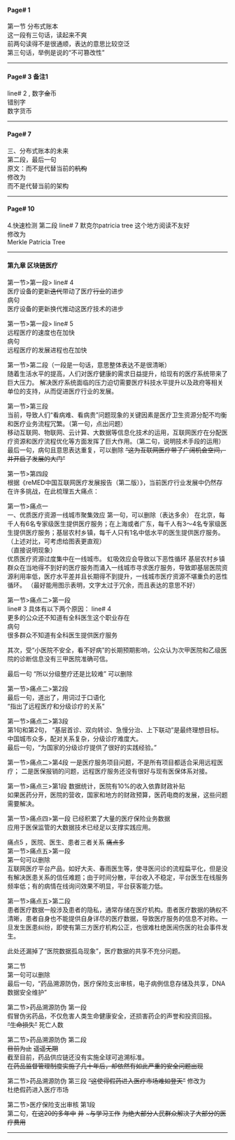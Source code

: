 #### Page# 1  
第一节  分布式账本    
这一段有三句话，读起来不爽    
前两句读得不是很通顺，表达的意思比较空泛   
第三句话，举例是说的“不可篡改性”   

___

#### Page# 3  备注1
line# 2 , 数字~~金~~币   
错别字    
数字货币
___

#### Page# 7
三、分布式账本的未来   
第二段，最后一句    
原文：而不是代替当前的~~机构~~  
修改为  
而不是代替当前的架构
___
#### Page# 10
4.快速检测  第二段 line# 7  默克尔patricia tree
这个地方阅读不友好   
修改为   
Merkle Patricia Tree
___
#### 第九章 区块链医疗
第一节>第一段> line# 4    
医疗设备的更新~~迭代~~带动了医疗~~行业~~的进步  
病句    
医疗设备的更新换代推动这医疗技术的进步 

第一节>第一段> line# 5    
远程医疗的速度也在加快   
病句    
远程医疗的发展进程也在加快        

第一节>第二段（一段是一句话，意思整体表达不是很清晰）   
随着生活水平的提高，人们对医疗健康的需求日益提升，给现有的医疗系统带来了巨大压力。
解决医疗系统面临的压力迫切需要医疗科技水平提升以及政府等相关单位的支持，从而促进医疗行业的发展。


第一节>第三段    
当前，导致人们“看病难、看病贵”问题现象的关键因素是医疗卫生资源分配不均衡和医疗业务流程冗繁。（第一句，点出问题）   
移动互联网、物联网、云计算、大数据等信息化技术的运用，互联网医疗在分配医疗资源和医疗流程优化等方面发挥了巨大作用。（第二句，说明技术手段的运用）    
最后一句，病句且意思表达重复，可以删除 ~~“这为互联网医疗带了广阔机会空间，并开启了发展的大门”~~   

第一节>第四段   
根据《reMED中国互联网医疗发展报告（第二版）》，当前医疗行业发展中仍然存在许多挑战，在此梳理五大痛点：   

第一节>痛点一   
一、优质医疗资源一线城市聚集效应
第一句，可以删除（表达多余）
在北京，每千人有6名专家级医生提供医疗服务；在上海或者广东，每千人有3～4名专家级医生提供医疗服务；基层农村乡镇，每千人只有1名中低水平的医生提供医疗服务。（上述对比，可考虑给图表更直观）     
（直接说明现象）   
优质医疗资源过度集中在一线城市。  虹吸效应会导致以下恶性循环
基层农村乡镇群众在当地得不到好的医疗服务而涌入一线城市寻求医疗服务，导致即基层医院资源利用率低，医疗水平差并且长期得不到提升，一线城市医疗资源不堪重负的恶性循环。
（最好能用图示表明，文字太过于冗余，而且表达的意思不好）    
   

第一节>痛点二>第一段   
line# 3  具体有以下两个原因：
line# 4   
更多的公众还不知道有全科医生这个职业存在   
病句  
很多群众不知道有全科医生提供医疗服务   

其次，受“小医院不安全，看不好病”的长期预期影响，公众认为次甲医院和乙级医院的诊断信息没有三甲医院准确可信。

最后一句 “所以分级整疗还是比较难” 可以删除    

第一节>痛点二>第2段    
最后一句，道出了，用词过于口语化      
“指出了远程医疗和分级诊疗的关系”   


第一节>痛点二>第3段   
第1句和第2句，
“基层首诊、双向转诊、急慢分治、上下联动”是最终理想目标。中国城市众多，配对关系复杂，分级诊疗难度大。   
最后一句，“为国家的分级诊疗提供了很好的实践经验。”   

第一节>痛点二>第4段
一是医疗服务项目问题，不是所有项目都适合采用远程医疗；
二是医保报销的问题，远程医疗服务还没有很好与现有医保体系对接。    


第一节>痛点三>第1段
数据统计，医院有10%的收入依靠财政补贴   
如果医药分开，医院的营收，国家和地方的财政预算，医药电商的发展，这些问题需要解决。    

第一节>痛点四>第一段
已经积累了大量的医疗保险业务数据   
应用于医保监管的大数据技术已经足以支撑实践应用。    

痛点5 ，医院、医生、患者三者关系   ~~痛点多~~    
第一节>痛点五>第一段   
第一句可以删除   
互联网医疗平台产品，如好大夫、春雨医生等，使寻医问诊的流程扁平化，但是没有解决医患关系的信任难题；由于时间分散，平台收入不稳定，平台医生在线服务频率低；有的病情在线询问效果不明显，平台获客能力低。    

第一节>痛点五>第二段   
患者医疗数据一般涉及患者的隐私，通常存储在医疗机构。患者医疗数据的确权不清晰，患者自身也不能提供自身详尽的医疗数据，导致医疗服务的信息不对称。一旦发生医患纠纷，即使有第三方医疗机构公正，也很难杜绝医闹伤医的社会事件发生。

此处还漏掉了“医院数据孤岛现象”，医疗数据的共享不充分问题。      


第二节   
第一句可以删除    
最后一句，“药品溯源防伪，医疗保险支出审核，电子病例信息存储及共享，DNA数据安全维护”   


第二节>药品溯源防伪 第一段   
假冒伪劣药品，不仅危害人类生命健康安全，还损害药企的声誉和投资回报。    
~~“生命损失”~~  死亡人数    

第二节>药品溯源防伪 第二段   
~~目前为止~~   ~~遥遥无期~~    
截至目前，药品供应链还没有实施全球可追溯标准。     
~~在药品监督管理制度实施了几十年后，却依然有如此严重的安全问题出现~~   

第二节>药品溯源防伪 第三段 
~~“这使得假药进入医疗市场难如登天”~~  修改为  
杜绝假药进入医疗市场   


第二节>医疗保险支出审核 第1段    
第二句，~~在这20的多年中~~  ~~并~~   ~~~与学习工作~~  ~~为绝大部分人民群众解决了大部分的医疗费用~~    
___ 


